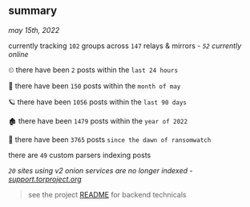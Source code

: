 
## summary
_may 15th, 2022_

currently tracking `102` groups across `147` relays & mirrors - _`52` currently online_

⏲ there have been `2` posts within the `last 24 hours`

🦈 there have been `150` posts within the `month of may`

🪐 there have been `1056` posts within the `last 90 days`

🏚 there have been `1479` posts within the `year of 2022`

🦕 there have been `3765` posts `since the dawn of ransomwatch`

there are `49` custom parsers indexing posts

_`20` sites using v2 onion services are no longer indexed - [support.torproject.org](https://support.torproject.org/onionservices/v2-deprecation/)_

> see the project [README](https://github.com/thetanz/ransomwatch#ransomwatch--) for backend technicals
